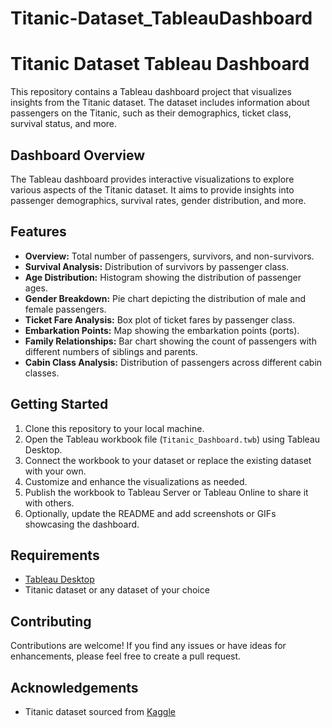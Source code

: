 # Titanic-Dataset_TableauDashboard
# Titanic Dataset Tableau Dashboard



This repository contains a Tableau dashboard project that visualizes insights from the Titanic dataset. The dataset includes information about passengers on the Titanic, such as their demographics, ticket class, survival status, and more.

## Dashboard Overview

The Tableau dashboard provides interactive visualizations to explore various aspects of the Titanic dataset. It aims to provide insights into passenger demographics, survival rates, gender distribution, and more.

## Features

- **Overview:** Total number of passengers, survivors, and non-survivors.
- **Survival Analysis:** Distribution of survivors by passenger class.
- **Age Distribution:** Histogram showing the distribution of passenger ages.
- **Gender Breakdown:** Pie chart depicting the distribution of male and female passengers.
- **Ticket Fare Analysis:** Box plot of ticket fares by passenger class.
- **Embarkation Points:** Map showing the embarkation points (ports).
- **Family Relationships:** Bar chart showing the count of passengers with different numbers of siblings and parents.
- **Cabin Class Analysis:** Distribution of passengers across different cabin classes.

## Getting Started

1. Clone this repository to your local machine.
2. Open the Tableau workbook file (`Titanic_Dashboard.twb`) using Tableau Desktop.
3. Connect the workbook to your dataset or replace the existing dataset with your own.
4. Customize and enhance the visualizations as needed.
5. Publish the workbook to Tableau Server or Tableau Online to share it with others.
6. Optionally, update the README and add screenshots or GIFs showcasing the dashboard.

## Requirements

- [Tableau Desktop](https://www.tableau.com/products/desktop)
- Titanic dataset or any dataset of your choice

## Contributing

Contributions are welcome! If you find any issues or have ideas for enhancements, please feel free to create a pull request.


## Acknowledgements

- Titanic dataset sourced from [Kaggle](https://www.kaggle.com/c/titanic/data)
